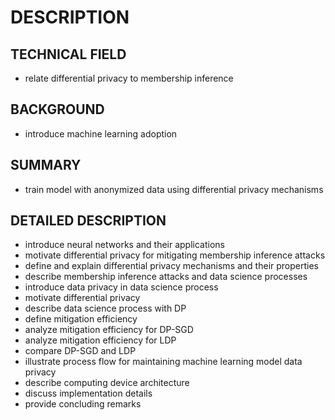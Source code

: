 # DESCRIPTION

## TECHNICAL FIELD

- relate differential privacy to membership inference

## BACKGROUND

- introduce machine learning adoption

## SUMMARY

- train model with anonymized data using differential privacy mechanisms

## DETAILED DESCRIPTION

- introduce neural networks and their applications
- motivate differential privacy for mitigating membership inference attacks
- define and explain differential privacy mechanisms and their properties
- describe membership inference attacks and data science processes
- introduce data privacy in data science process
- motivate differential privacy
- describe data science process with DP
- define mitigation efficiency
- analyze mitigation efficiency for DP-SGD
- analyze mitigation efficiency for LDP
- compare DP-SGD and LDP
- illustrate process flow for maintaining machine learning model data privacy
- describe computing device architecture
- discuss implementation details
- provide concluding remarks

